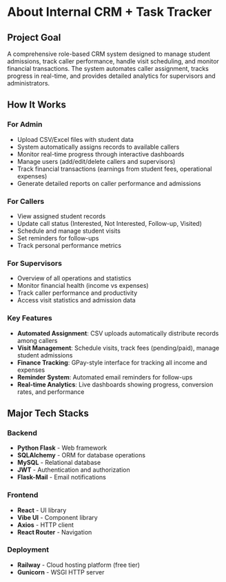 # About Internal CRM + Task Tracker

## Project Goal
A comprehensive role-based CRM system designed to manage student admissions, track caller performance, handle visit scheduling, and monitor financial transactions. The system automates caller assignment, tracks progress in real-time, and provides detailed analytics for supervisors and administrators.

## How It Works

### For Admin
- Upload CSV/Excel files with student data
- System automatically assigns records to available callers
- Monitor real-time progress through interactive dashboards
- Manage users (add/edit/delete callers and supervisors)
- Track financial transactions (earnings from student fees, operational expenses)
- Generate detailed reports on caller performance and admissions

### For Callers
- View assigned student records
- Update call status (Interested, Not Interested, Follow-up, Visited)
- Schedule and manage student visits
- Set reminders for follow-ups
- Track personal performance metrics

### For Supervisors
- Overview of all operations and statistics
- Monitor financial health (income vs expenses)
- Track caller performance and productivity
- Access visit statistics and admission data

### Key Features
- **Automated Assignment**: CSV uploads automatically distribute records among callers
- **Visit Management**: Schedule visits, track fees (pending/paid), manage student admissions
- **Finance Tracking**: GPay-style interface for tracking all income and expenses
- **Reminder System**: Automated email reminders for follow-ups
- **Real-time Analytics**: Live dashboards showing progress, conversion rates, and performance

## Major Tech Stacks

### Backend
- **Python Flask** - Web framework
- **SQLAlchemy** - ORM for database operations
- **MySQL** - Relational database
- **JWT** - Authentication and authorization
- **Flask-Mail** - Email notifications

### Frontend
- **React** - UI library
- **Vibe UI** - Component library
- **Axios** - HTTP client
- **React Router** - Navigation

### Deployment
- **Railway** - Cloud hosting platform (free tier)
- **Gunicorn** - WSGI HTTP server
